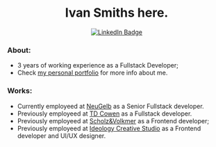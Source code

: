 <div align="center">
  <h1>Ivan Smiths here.</h1>
  <a target="_blank" rel="noopener noreferrer" href="https://www.linkedin.com/in/ivan-fabbri/">
    <img src="https://img.shields.io/badge/LinkedIn-blue?style=for-the-badge&logo=linkedin&logoColor=white" alt="LinkedIn Badge"/>
  </a>
</div>

### About:
- 3 years of working experience as a Fullstack Developer;
- Check <a href="https://www.ivansmiths.com/">my personal portfolio</a> for more info about me.

### Works:
- Currently employeed at <a target="_blank" rel="noopener" href="https://www.linkedin.com/company/neugelb">NeuGelb</a> as a Senior Fullstack developer.
- Previously employeed at <a target="_blank" rel="noopener" href="https://www.linkedin.com/company/td-cowen">TD Cowen</a> as a Fullstack developer.
- Previously employeed at <a target="_blank" rel="noopener" href="https://www.linkedin.com/company/scholzvolkmer">Scholz&Volkmer</a> as a Frontend developer;
- Previously employeed at <a target="_blank" rel="noopener" href="https://www.linkedin.com/company/ideology-creative-studio">Ideology Creative Studio</a> as a Frontend developer and UI/UX designer.
